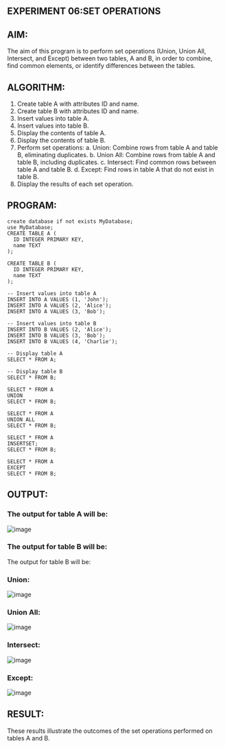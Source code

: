 ## EXPERIMENT 06:SET OPERATIONS
## AIM:
The aim of this program is to perform set operations (Union, Union All, Intersect, and Except) between two tables, A and B, in order to combine, find common elements, or identify differences between the tables.

## ALGORITHM:
1. Create table A with attributes ID and name.
2. Create table B with attributes ID and name.
3. Insert values into table A.
4. Insert values into table B.
5. Display the contents of table A.
6. Display the contents of table B.
7. Perform set operations:
a. Union: Combine rows from table A and table B, eliminating duplicates.
b. Union All: Combine rows from table A and table B, including duplicates.
c. Intersect: Find common rows between table A and table B.
d. Except: Find rows in table A that do not exist in table B.
8. Display the results of each set operation.

## PROGRAM:
```
create database if not exists MyDatabase;
use MyDatabase;
CREATE TABLE A (
  ID INTEGER PRIMARY KEY,
  name TEXT
);

CREATE TABLE B (
  ID INTEGER PRIMARY KEY,
  name TEXT
);

-- Insert values into table A
INSERT INTO A VALUES (1, 'John');
INSERT INTO A VALUES (2, 'Alice');
INSERT INTO A VALUES (3, 'Bob');

-- Insert values into table B
INSERT INTO B VALUES (2, 'Alice');
INSERT INTO B VALUES (3, 'Bob');
INSERT INTO B VALUES (4, 'Charlie');

-- Display table A
SELECT * FROM A;

-- Display table B
SELECT * FROM B;

SELECT * FROM A
UNION
SELECT * FROM B;

SELECT * FROM A
UNION ALL
SELECT * FROM B;

SELECT * FROM A
INSERTSET;
SELECT * FROM B;

SELECT * FROM A
EXCEPT
SELECT * FROM B;
```
## OUTPUT:
### The output for table A will be:
![image](https://github.com/Evangelin-Ruth/dbms-ex6/assets/94219798/0e671708-273f-4424-b165-7a66ddee439c)
### The output for table B will be:
The output for table B will be:
### Union:
![image](https://github.com/Evangelin-Ruth/dbms-ex6/assets/94219798/ad5bfae7-70fb-4569-9384-af932a0ff89a)
### Union All:
![image](https://github.com/Evangelin-Ruth/dbms-ex6/assets/94219798/f60f888d-7bed-40a8-83d6-458ec051e2f0)
### Intersect:
![image](https://github.com/Evangelin-Ruth/dbms-ex6/assets/94219798/278077e0-eee7-4203-8555-63da5233778f)
### Except:
![image](https://github.com/Evangelin-Ruth/dbms-ex6/assets/94219798/2132880a-e84a-4844-abf6-333972578dd4)
## RESULT:
These results illustrate the outcomes of the set operations performed on tables A and B.


